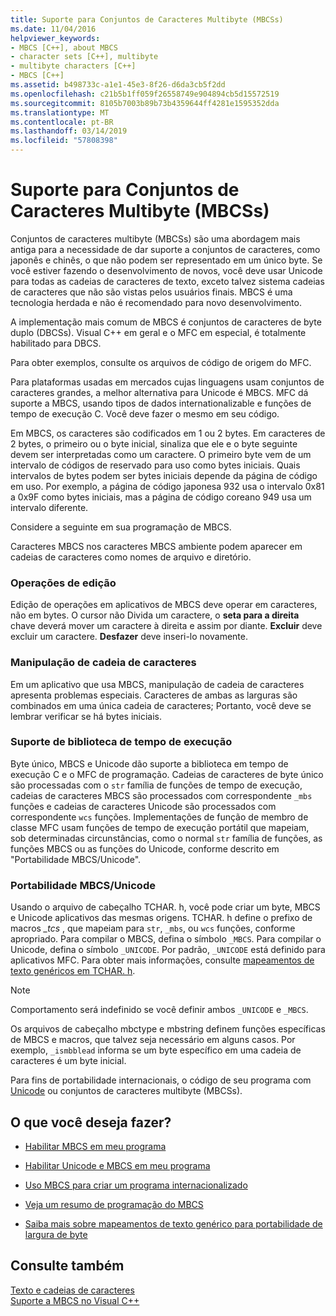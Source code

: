 ```yaml
---
title: Suporte para Conjuntos de Caracteres Multibyte (MBCSs)
ms.date: 11/04/2016
helpviewer_keywords:
- MBCS [C++], about MBCS
- character sets [C++], multibyte
- multibyte characters [C++]
- MBCS [C++]
ms.assetid: b498733c-a1e1-45e3-8f26-d6da3cb5f2dd
ms.openlocfilehash: c21b5b1ff059f26558749e904894cb5d15572519
ms.sourcegitcommit: 8105b7003b89b73b4359644ff4281e1595352dda
ms.translationtype: MT
ms.contentlocale: pt-BR
ms.lasthandoff: 03/14/2019
ms.locfileid: "57808398"
---
```

# <a name="support-for-multibyte-character-sets-mbcss"></a>Suporte para Conjuntos de Caracteres Multibyte (MBCSs)

Conjuntos de caracteres multibyte (MBCSs) são uma abordagem mais antiga para a necessidade de dar suporte a conjuntos de caracteres, como japonês e chinês, o que não podem ser representado em um único byte. Se você estiver fazendo o desenvolvimento de novos, você deve usar Unicode para todas as cadeias de caracteres de texto, exceto talvez sistema cadeias de caracteres que não são vistas pelos usuários finais. MBCS é uma tecnologia herdada e não é recomendado para novo desenvolvimento.

A implementação mais comum de MBCS é conjuntos de caracteres de byte duplo (DBCSs). Visual C++ em geral e o MFC em especial, é totalmente habilitado para DBCS.

Para obter exemplos, consulte os arquivos de código de origem do MFC.

Para plataformas usadas em mercados cujas linguagens usam conjuntos de caracteres grandes, a melhor alternativa para Unicode é MBCS. MFC dá suporte a MBCS, usando tipos de dados internationalizable e funções de tempo de execução C. Você deve fazer o mesmo em seu código.

Em MBCS, os caracteres são codificados em 1 ou 2 bytes. Em caracteres de 2 bytes, o primeiro ou o byte inicial, sinaliza que ele e o byte seguinte devem ser interpretadas como um caractere. O primeiro byte vem de um intervalo de códigos de reservado para uso como bytes iniciais. Quais intervalos de bytes podem ser bytes iniciais depende da página de código em uso. Por exemplo, a página de código japonesa 932 usa o intervalo 0x81 a 0x9F como bytes iniciais, mas a página de código coreano 949 usa um intervalo diferente.

Considere a seguinte em sua programação de MBCS.

Caracteres MBCS nos caracteres MBCS ambiente podem aparecer em cadeias de caracteres como nomes de arquivo e diretório.

### <a name="editing-operations"></a>Operações de edição

Edição de operações em aplicativos de MBCS deve operar em caracteres, não em bytes. O cursor não Divida um caractere, o **seta para a direita** chave deverá mover um caractere à direita e assim por diante. **Excluir** deve excluir um caractere. **Desfazer** deve inseri-lo novamente.

### <a name="string-handling"></a>Manipulação de cadeia de caracteres

Em um aplicativo que usa MBCS, manipulação de cadeia de caracteres apresenta problemas especiais. Caracteres de ambas as larguras são combinados em uma única cadeia de caracteres; Portanto, você deve se lembrar verificar se há bytes iniciais.

### <a name="run-time-library-support"></a>Suporte de biblioteca de tempo de execução

Byte único, MBCS e Unicode dão suporte a biblioteca em tempo de execução C e o MFC de programação. Cadeias de caracteres de byte único são processadas com o `str` família de funções de tempo de execução, cadeias de caracteres MBCS são processados com correspondente `_mbs` funções e cadeias de caracteres Unicode são processados com correspondente `wcs` funções. Implementações de função de membro de classe MFC usam funções de tempo de execução portátil que mapeiam, sob determinadas circunstâncias, como o normal `str` família de funções, as funções MBCS ou as funções do Unicode, conforme descrito em "Portabilidade MBCS/Unicode".

### <a name="mbcsunicode-portability"></a>Portabilidade MBCS/Unicode

Usando o arquivo de cabeçalho TCHAR. h, você pode criar um byte, MBCS e Unicode aplicativos das mesmas origens. TCHAR. h define o prefixo de macros *_tcs* , que mapeiam para `str`, `_mbs`, ou `wcs` funções, conforme apropriado. Para compilar o MBCS, defina o símbolo `_MBCS`. Para compilar o Unicode, defina o símbolo `_UNICODE`. Por padrão, `_UNICODE` está definido para aplicativos MFC. Para obter mais informações, consulte [mapeamentos de texto genéricos em TCHAR. h](../text/generic-text-mappings-in-tchar-h.md).

> [!NOTE]
>  Comportamento será indefinido se você definir ambos `_UNICODE` e `_MBCS`.

Os arquivos de cabeçalho mbctype e mbstring definem funções específicas de MBCS e macros, que talvez seja necessário em alguns casos. Por exemplo, `_ismbblead` informa se um byte específico em uma cadeia de caracteres é um byte inicial.

Para fins de portabilidade internacionais, o código de seu programa com [Unicode](../text/support-for-unicode.md) ou conjuntos de caracteres multibyte (MBCSs).

## <a name="what-do-you-want-to-do"></a>O que você deseja fazer?

- [Habilitar MBCS em meu programa](../text/international-enabling.md)

- [Habilitar Unicode e MBCS em meu programa](../text/internationalization-strategies.md)

- [Uso MBCS para criar um programa internacionalizado](../text/mbcs-programming-tips.md)

- [Veja um resumo de programação do MBCS](../text/mbcs-programming-tips.md)

- [Saiba mais sobre mapeamentos de texto genérico para portabilidade de largura de byte](../text/generic-text-mappings-in-tchar-h.md)

## <a name="see-also"></a>Consulte também

[Texto e cadeias de caracteres](../text/text-and-strings-in-visual-cpp.md)<br/>
[Suporte a MBCS no Visual C++](../text/mbcs-support-in-visual-cpp.md)
